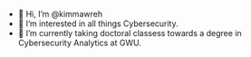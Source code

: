 - 👋 Hi, I’m @kimmawreh
- 👀 I’m interested in all things Cybersecurity.
- 🌱 I’m currently taking doctoral classess towards a degree in Cybersecurity Analytics at GWU.

<!---
kimmawreh/kimmawreh is a ✨ special ✨ repository because its `README.md` (this file) appears on your GitHub profile.
You can click the Preview link to take a look at your changes.
--->

